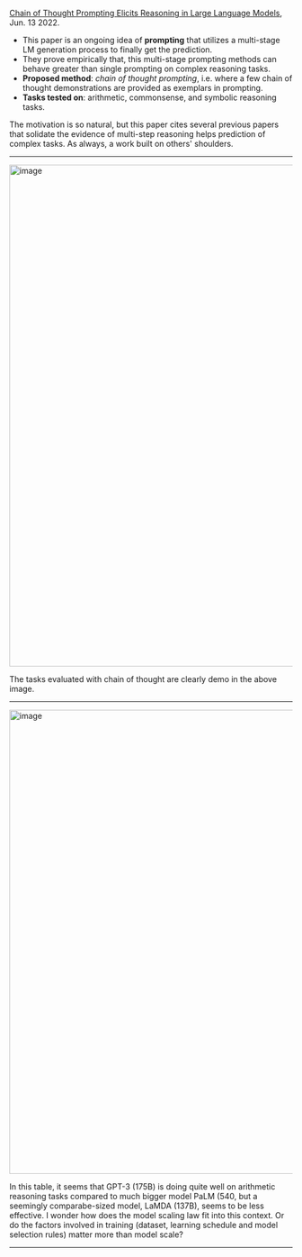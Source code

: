 
[Chain of Thought Prompting Elicits Reasoning in Large Language Models](https://arxiv.org/pdf/2201.11903.pdf), Jun. 13 2022.

- This paper is an ongoing idea of **prompting** that utilizes a multi-stage LM generation process to finally get the prediction.
- They prove empirically that, this multi-stage prompting methods can behave greater than single prompting on complex reasoning tasks.
- **Proposed method**: _chain of thought prompting_, i.e. where a few chain of thought demonstrations are provided as exemplars in prompting.
- **Tasks tested on**: arithmetic, commonsense, and symbolic reasoning tasks.

The motivation is so natural, but this paper cites several previous papers that solidate the evidence of multi-step reasoning helps prediction of complex tasks.
As always, a work built on others' shoulders.

---

<img width="891" alt="image" src="https://user-images.githubusercontent.com/7335618/177905725-701f799b-5989-481e-a955-501d84e84c2a.png">

The tasks evaluated with chain of thought are clearly demo in the above image.

---

<img width="824" alt="image" src="https://user-images.githubusercontent.com/7335618/177900631-31054a60-ffc3-445e-95c6-6fec64723dda.png">

In this table, it seems that GPT-3 (175B) is doing quite well on arithmetic reasoning tasks compared to much bigger model PaLM (540, but a seemingly comparabe-sized model, LaMDA (137B), seems to be less effective.
I wonder how does the model scaling law fit into this context. Or do the factors involved in training (dataset, learning schedule and model selection rules) matter more than model scale?

---

